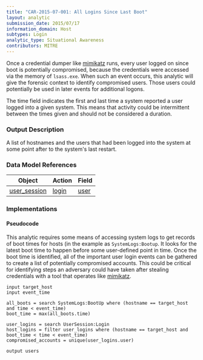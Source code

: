 ```yaml
---
title: "CAR-2015-07-001: All Logins Since Last Boot"
layout: analytic
submission_date: 2015/07/17
information_domain: Host
subtypes: Login
analytic_type: Situational Awareness
contributors: MITRE
---
```


Once a credential dumper like [mimikatz](https://attack.mitre.org/software/S0002) runs, every user logged on since boot is potentially compromised, because the credentials were accessed via the memory of `lsass.exe`. When such an event occurs, this analytic will give the forensic context to identify compromised users. Those users could potentially be used in later events for additional logons.

The time field indicates the first and last time a system reported a user logged into a given system. This means that activity could be intermittent between the times given and should not be considered a duration.


### Output Description

A list of hostnames and the users that had been logged into the system at some point after to the system's last restart.



### Data Model References

|Object|Action|Field|
|---|---|---|
|[user_session](/data_model/user_session) | [login](/data_model/user_session#login) | [user](/data_model/user_session#user) |


### Implementations

#### Pseudocode

This analytic requires some means of accessing system logs to get records of boot times for hosts (in the example as `SystemLogs:Bootup`. It looks for the latest boot time to happen before some user-defined point in time. Once the boot time is identified, all of the important user login events can be gathered to create a list of potentially compromised accounts. This could be critical for identifying steps an adversary could have taken after stealing credentials with a tool that operates like [mimikatz](https://attack.mitre.org/software/S0002/).


```
input target_host
input event_time

all_boots = search SystemLogs:BootUp where (hostname == target_host and time < event_time)
boot_time = max(all_boots.time)

user_logins = search UserSession:Login
host_logins = filter user_logins where (hostname == target_host and boot_time < time < event_time)
compromised_accounts = unique(user_logins.user)

output users
```




